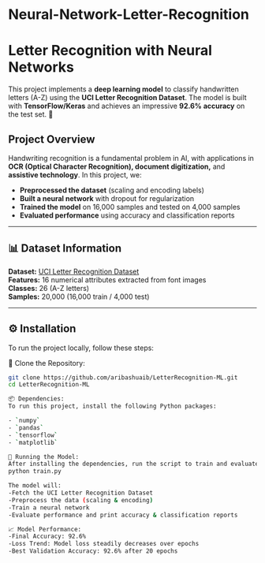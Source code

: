 # Neural-Network-Letter-Recognition
# Letter Recognition with Neural Networks

This project implements a **deep learning model** to classify handwritten letters (A-Z) using the **UCI Letter Recognition Dataset**. The model is built with **TensorFlow/Keras** and achieves an impressive **92.6% accuracy** on the test set. 🚀  

## Project Overview

Handwriting recognition is a fundamental problem in AI, with applications in **OCR (Optical Character Recognition), document digitization,** and **assistive technology**. In this project, we:  

- **Preprocessed the dataset** (scaling and encoding labels)  
- **Built a neural network** with dropout for regularization  
- **Trained the model** on 16,000 samples and tested on 4,000 samples  
- **Evaluated performance** using accuracy and classification reports  

---

## 📊 Dataset Information  

**Dataset:** [UCI Letter Recognition Dataset](https://archive.ics.uci.edu/ml/datasets/Letter+Recognition)  
**Features:** 16 numerical attributes extracted from font images  
**Classes:** 26 (A-Z letters)  
**Samples:** 20,000 (16,000 train / 4,000 test)  

---

## ⚙️ Installation  

To run the project locally, follow these steps:  

📜 Clone the Repository:
```sh
git clone https://github.com/aribashuaib/LetterRecognition-ML.git
cd LetterRecognition-ML

📦 Dependencies:
To run this project, install the following Python packages:

- `numpy`
- `pandas`
- `tensorflow`
- `matplotlib`

🚀 Running the Model:
After installing the dependencies, run the script to train and evaluate the model:
python train.py

The model will:
-Fetch the UCI Letter Recognition Dataset
-Preprocess the data (scaling & encoding)
-Train a neural network
-Evaluate performance and print accuracy & classification reports

📈 Model Performance:
-Final Accuracy: 92.6%
-Loss Trend: Model loss steadily decreases over epochs
-Best Validation Accuracy: 92.6% after 20 epochs



